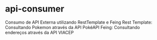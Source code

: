 # api-consumer
Consumo de API Externa utilizando RestTemplate e Feing
Rest Template: Consultando Pokemon através da API PokéAPI
Feing: Consultando endereços através da API VIACEP
